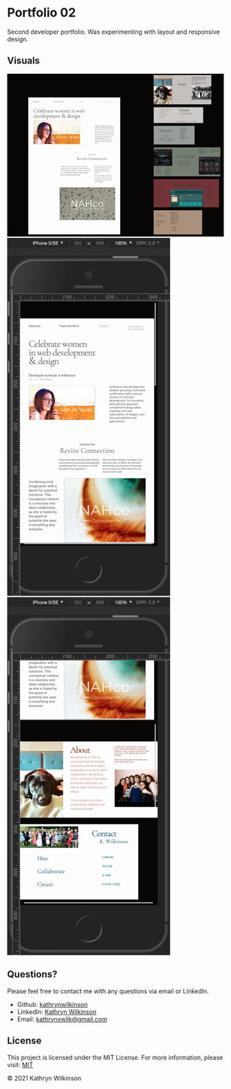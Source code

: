 # Portfolio 02

Second developer portfolio. Was experimenting with layout and responsive design.

## Visuals

![screenshot main](./assets/images/screenshot-concept1-desktop.PNG)
![screenshot revised-main](./assets/images/screenshot-revised-concept-home.PNG)
![screenshot revised-sections](./assets/images/screenshot-revised-concept-cards.PNG)

## Questions?

Please feel free to contact me with any questions via email or LinkedIn.

- Github: [kathrynwilkinson](https://github.com/kathrynwilkinson)
- LinkedIn: [Kathryn Wilkinson](https://www.linkedin.com/in/kwilkinsonxx/)
- Email: [kathrynxwilk@gmail.com](mailto:kathrynxwilk@gmail.com)

## License

This project is licensed under the MIT License.
  For more information, please visit: [MIT](https://choosealicense.com/licenses/mit/)

&copy; 2021 Kathryn Wilkinson
